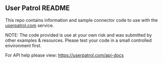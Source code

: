 ## User Patrol README

This repo contains information and sample connector code to use with the [userpatrol.com](https://userpatrol.com/) service.

NOTE:  The code provided is use at your own risk and was submitted by other examples & resources.  Please test your code in a small controlled environment first.

For API help please view: https://userpatrol.com/api-docs
